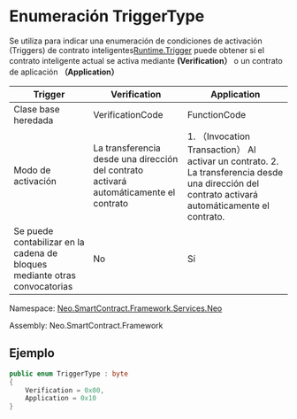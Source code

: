 # Enumeración TriggerType

Se utiliza para indicar una enumeración de condiciones de activación (Triggers) de contrato inteligentes[Runtime.Trigger](Runtime/Trigger.md) puede obtener si el contrato inteligente actual se activa 
mediante **(Verification）** o un contrato de aplicación **（Application）**

| Trigger      | Verification | Application          |
| ---------------- | ----------------- | -------------------------------- |
| Clase base heredada  | VerificationCode  | FunctionCode                 |
| Modo de activación   | La transferencia desde una dirección del contrato activará automáticamente el contrato  | 1. （Invocation Transaction） Al activar un contrato. 2. La transferencia desde una dirección del contrato activará automáticamente el contrato. |
| Se puede contabilizar en la cadena de bloques mediante otras convocatorias | No    | Sí     | 

Namespace: [Neo.SmartContract.Framework.Services.Neo](../Neo.md)

Assembly: Neo.SmartContract.Framework

## Ejemplo

```c#
public enum TriggerType : byte
{
    Verification = 0x00,
    Application = 0x10
}
```
